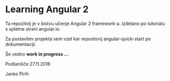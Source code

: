 # Learning Angular 2 

Ta repozitoij je v bistvu učenje Angular 2 framework-a. Izdelano po tutorialu s spletne strani 
angular.io.

Za postavitev projekta sem vzel kar repositorij angular-quick-start po dokumentaciji. 

Še vedno **work in progress ...**


Podlanišče 27.11.2016

Janko Pirih 
